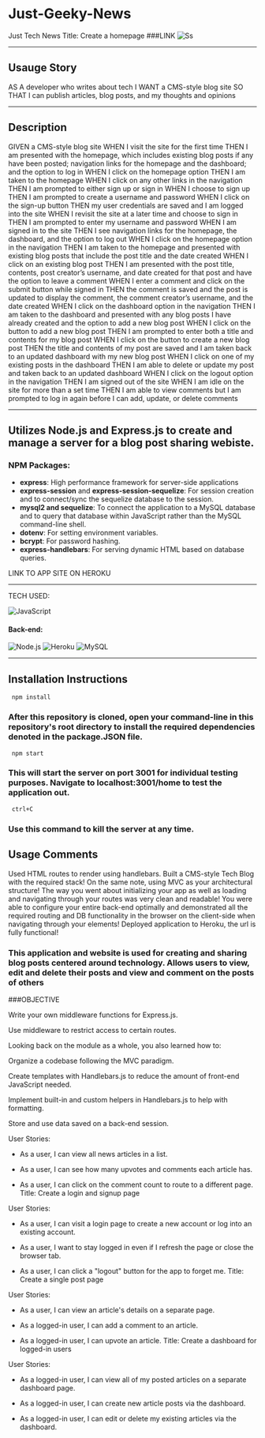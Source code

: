 # Just-Geeky-News
Just Tech News
Title: Create a homepage
###LINK
 ![Ss]()
 _________________________________________________________________________________________________________________________________________________________________

 ## Usauge Story

 AS A developer who writes about tech
 I WANT a CMS-style blog site
 SO THAT I can publish articles, blog posts, and my thoughts and opinions

 ___________________________________________________________________________________________________________________________________________________________________
 ## Description

 GIVEN a CMS-style blog site
 WHEN I visit the site for the first time
 THEN I am presented with the homepage, which includes existing blog posts if any have been posted; navigation links for the homepage and the dashboard; and the option to log in
 WHEN I click on the homepage option
 THEN I am taken to the homepage
 WHEN I click on any other links in the navigation
 THEN I am prompted to either sign up or sign in
 WHEN I choose to sign up
 THEN I am prompted to create a username and password
 WHEN I click on the sign-up button
 THEN my user credentials are saved and I am logged into the site
 WHEN I revisit the site at a later time and choose to sign in
 THEN I am prompted to enter my username and password
 WHEN I am signed in to the site
 THEN I see navigation links for the homepage, the dashboard, and the option to log out
 WHEN I click on the homepage option in the navigation
 THEN I am taken to the homepage and presented with existing blog posts that include the post title and the date created
 WHEN I click on an existing blog post
 THEN I am presented with the post title, contents, post creator’s username, and date created for that post and have the option to leave a comment
 WHEN I enter a comment and click on the submit button while signed in
 THEN the comment is saved and the post is updated to display the comment, the comment creator’s username, and the date created
 WHEN I click on the dashboard option in the navigation
 THEN I am taken to the dashboard and presented with any blog posts I have already created and the option to add a new blog post
 WHEN I click on the button to add a new blog post
 THEN I am prompted to enter both a title and contents for my blog post
 WHEN I click on the button to create a new blog post
 THEN the title and contents of my post are saved and I am taken back to an updated dashboard with my new blog post
 WHEN I click on one of my existing posts in the dashboard
 THEN I am able to delete or update my post and taken back to an updated dashboard
 WHEN I click on the logout option in the navigation
 THEN I am signed out of the site
 WHEN I am idle on the site for more than a set time
 THEN I am able to view comments but I am prompted to log in again before I can add, update, or delete comments

 ___________________________________________________________________________________________________________________________________________________________________

 ## Utilizes Node.js and Express.js to create and manage a server for a blog post sharing webiste.

 ### NPM Packages:

 - **express**: High performance framework for server-side applications
 - **express-session** and **express-session-sequelize**: For session creation and to connect/sync the sequelize database to the session.
 - **mysql2 and sequelize**: To connect the application to a MySQL database and to query that database within JavaScript rather than the MySQL command-line shell.
 - **dotenv**: For setting environment variables.
 - **bcrypt**: For password hashing.
 - **express-handlebars**: For serving dynamic HTML based on database queries.


 LINK TO APP SITE ON HEROKU

 ___________________________________________________________________________________________________________________________________________________________________

 TECH USED:

 ![JavaScript](https://img.shields.io/badge/-JavaScript-%23F7DF1C?style=flat-square&logo=javascript&logoColor=000000&color=d1b01f)

 #### Back-end:
  ![Node.js ](https://img.shields.io/badge/node.js-6DA55F?logo=node.js&logoColor=white&style=for-the-badge)
 ![Heroku](https://img.shields.io/badge/-Heroku-430098?style=flat-square&logo=heroku&logoColor=ffffff)
   ![MySQL](https://img.shields.io/badge/mysql-%2300f.svg?logo=mysql&logoColor=white&style=for-the-badge)

 __________________________________________________________________________________________________________________________________________________________________

 ## Installation Instructions

     npm install

 ### After this repository is cloned, open your command-line in this repository's root directory to install the required dependencies denoted in the package.JSON file.

     npm start

 ### This will start the server on port 3001 for individual testing purposes. Navigate to localhost:3001/home to test the application out.

     ctrl+C

 ### Use this command to kill the server at any time.

 ## Usage Comments

 Used  HTML routes to render using handlebars. Built a CMS-style Tech Blog with the required stack! On the same note, using MVC as your architectural structure! The way you went about initializing your app as well as loading and navigating through your routes was very clean and readable! You were able to configure your entire back-end optimally and demonstrated all the required routing and DB functionality in the browser on the client-side when navigating through your elements! Deployed application to Heroku, the url is fully functional!  

 ### This application and website is used for creating and sharing blog posts centered around technology. Allows users to view, edit and delete their posts and view and comment on the posts of others





###OBJECTIVE

Write your own middleware functions for Express.js.

Use middleware to restrict access to certain routes.

Looking back on the module as a whole, you also learned how to:

Organize a codebase following the MVC paradigm.

Create templates with Handlebars.js to reduce the amount of front-end JavaScript needed.

Implement built-in and custom helpers in Handlebars.js to help with formatting.

Store and use data saved on a back-end session.

User Stories:

  * As a user, I can view all news articles in a list.

  * As a user, I can see how many upvotes and comments each article has.

  * As a user, I can click on the comment count to route to a different page.
Title: Create a login and signup page

User Stories:

  * As a user, I can visit a login page to create a new account or log into an existing account.

  * As a user, I want to stay logged in even if I refresh the page or close the browser tab.

  * As a user, I can click a "logout" button for the app to forget me.
Title: Create a single post page

User Stories:

  * As a user, I can view an article's details on a separate page.

  * As a logged-in user, I can add a comment to an article.

  * As a logged-in user, I can upvote an article.
Title: Create a dashboard for logged-in users

User Stories:

  * As a logged-in user, I can view all of my posted articles on a separate dashboard page.

  * As a logged-in user, I can create new article posts via the dashboard.

  * As a logged-in user, I can edit or delete my existing articles via the dashboard.


